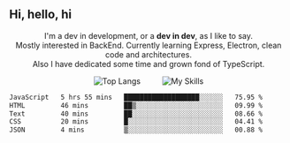 ## Hi, hello, hi
<p align = "center">
I'm a dev in development, or a <strong>dev in dev</strong>, as I like to say.<br>
Mostly interested in BackEnd. Currently learning Express, Electron, clean code and architectures.<br>
Also I have dedicated some time and grown fond of TypeScript.
</p>
<p align="center">
  <img src="https://github-readme-stats.vercel.app/api/top-langs/?username=lfjade&layout=compact" alt="Top Langs" />
  &nbsp;&nbsp;&nbsp;&nbsp;&nbsp;&nbsp;&nbsp;&nbsp;
  <img src="https://skillicons.dev/icons?i=ts,js,nodejs,express,electron,html,css,mysql,github,linux,fortran,vscode,java&perline=5" alt="My Skills" />
</p>

<p align = "center>
<!--START_SECTION:waka-->

![WakaTime Metrics](https://raw.githubusercontent.com/lfjade/lfjade/main/metrics.svg)
```txt
JavaScript   5 hrs 55 mins   ███████████████████░░░░░░   75.95 %
HTML         46 mins         ██▒░░░░░░░░░░░░░░░░░░░░░░   09.99 %
Text         40 mins         ██░░░░░░░░░░░░░░░░░░░░░░░   08.66 %
CSS          20 mins         █░░░░░░░░░░░░░░░░░░░░░░░░   04.41 %
JSON         4 mins          ▒░░░░░░░░░░░░░░░░░░░░░░░░   00.88 %
```

<!--END_SECTION:waka-->
</p>
